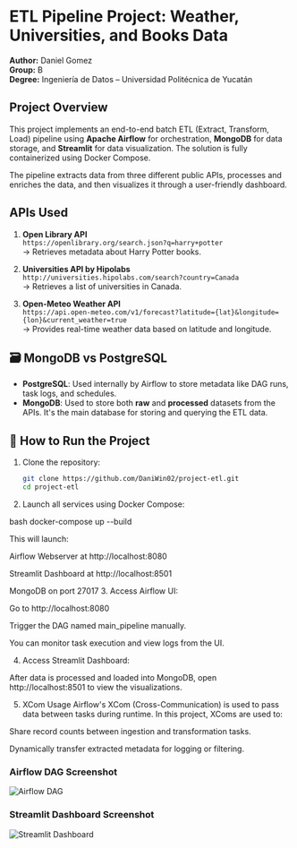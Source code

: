 # ETL Pipeline Project: Weather, Universities, and Books Data

**Author:** Daniel Gomez  
**Group:** B  
**Degree:** Ingeniería de Datos – Universidad Politécnica de Yucatán

## Project Overview

This project implements an end-to-end batch ETL (Extract, Transform, Load) pipeline using **Apache Airflow** for orchestration, **MongoDB** for data storage, and **Streamlit** for data visualization. The solution is fully containerized using Docker Compose.

The pipeline extracts data from three different public APIs, processes and enriches the data, and then visualizes it through a user-friendly dashboard.

## APIs Used

1.  **Open Library API**  
   `https://openlibrary.org/search.json?q=harry+potter`  
   → Retrieves metadata about Harry Potter books.

2.  **Universities API by Hipolabs**  
   `http://universities.hipolabs.com/search?country=Canada`  
   → Retrieves a list of universities in Canada.

3.  **Open-Meteo Weather API**  
   `https://api.open-meteo.com/v1/forecast?latitude={lat}&longitude={lon}&current_weather=true`  
   → Provides real-time weather data based on latitude and longitude.

## 🗃️ MongoDB vs PostgreSQL

- **PostgreSQL**: Used internally by Airflow to store metadata like DAG runs, task logs, and schedules.
- **MongoDB**: Used to store both **raw** and **processed** datasets from the APIs. It's the main database for storing and querying the ETL data.

## 🐳 How to Run the Project

1. Clone the repository:
   ```bash
   git clone https://github.com/DaniWin02/project-etl.git
   cd project-etl

2. Launch all services using Docker Compose:

bash
docker-compose up --build

This will launch:

Airflow Webserver at http://localhost:8080

Streamlit Dashboard at http://localhost:8501

MongoDB on port 27017
3. Access Airflow UI:

Go to http://localhost:8080

Trigger the DAG named main_pipeline manually.

You can monitor task execution and view logs from the UI.

4. Access Streamlit Dashboard:

After data is processed and loaded into MongoDB, open http://localhost:8501 to view the visualizations.

5. XCom Usage
Airflow's XCom (Cross-Communication) is used to pass data between tasks during runtime.
In this project, XComs are used to:

Share record counts between ingestion and transformation tasks.

Dynamically transfer extracted metadata for logging or filtering.

### Airflow DAG Screenshot
![Airflow DAG](/airflow_screenshot.png)

### Streamlit Dashboard Screenshot
![Streamlit Dashboard](/dashboard_screenshot.png)
